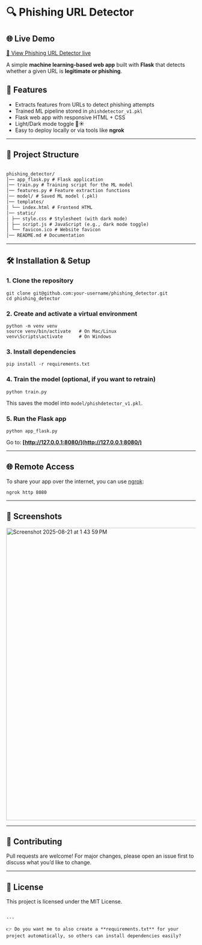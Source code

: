 


# 🔍 Phishing URL Detector

## 🌐 Live Demo

[🔗 View Phishing URL Detector live](https://phishing-detector-c1t4.onrender.com/)  


A simple **machine learning-based web app** built with **Flask** that detects whether a given URL is **legitimate or phishing**.

## 🚀 Features
- Extracts features from URLs to detect phishing attempts  
- Trained ML pipeline stored in `phishdetector_v1.pkl`  
- Flask web app with responsive HTML + CSS  
- Light/Dark mode toggle 🌙☀️  
- Easy to deploy locally or via tools like **ngrok**

---

## 📂 Project Structure
```markdown

phishing_detector/
│── app_flask.py # Flask application
│── train.py # Training script for the ML model
│── features.py # Feature extraction functions
│── model/ # Saved ML model (.pkl)
│── templates/
│ └── index.html # Frontend HTML
│── static/
│ ├── style.css # Stylesheet (with dark mode)
│ ├── script.js # JavaScript (e.g., dark mode toggle)
│ └── favicon.ico # Website favicon
│── README.md # Documentation

````

---

## 🛠️ Installation & Setup

### 1. Clone the repository
```
git clone git@github.com:your-username/phishing_detector.git
cd phishing_detector
````

### 2. Create and activate a virtual environment

```
python -m venv venv
source venv/bin/activate   # On Mac/Linux
venv\Scripts\activate      # On Windows
```

### 3. Install dependencies

```
pip install -r requirements.txt
```

### 4. Train the model (optional, if you want to retrain)

```
python train.py
```

This saves the model into `model/phishdetector_v1.pkl`.

### 5. Run the Flask app

```
python app_flask.py
```

Go to: **[http://127.0.0.1:8080/](http://127.0.0.1:8080/)**

---

## 🌐 Remote Access

To share your app over the internet, you can use [ngrok](https://ngrok.com/):

```
ngrok http 8080
```

---

## 📸 Screenshots




<img width="1439" height="777" alt="Screenshot 2025-08-21 at 1 43 59 PM" src="https://github.com/user-attachments/assets/888b03e3-55c7-4bb1-9499-e864157f666d" />

---

## 🤝 Contributing

Pull requests are welcome! For major changes, please open an issue first to discuss what you’d like to change.

---

## 📜 License

This project is licensed under the MIT License.

```

---

👉 Do you want me to also create a **requirements.txt** for your project automatically, so others can install dependencies easily?
```
